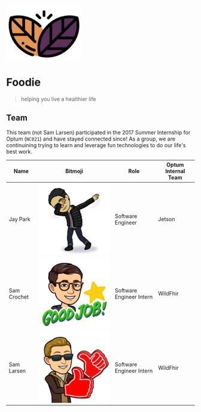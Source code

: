 <img src="./assets/images/pb_logo.png" width="200" />

# Foodie 
> helping you live a healthier life

## Team
This team (not Sam Larsen) participated in the 2017 Summer Internship for Optum (`NC021`) and have stayed connected since! As a group, we are continuining trying to learn and leverage fun technologies to do our life's best work.

Name | Bitmoji | Role | Optum Internal Team
------------ | ------------- | ------------- | -------------
Jay Park| ![jay](./assets/images/jay.png)| Software Engineer | Jetson
Sam Crochet | ![sam](./assets/images/sam.png) | Software Engineer Intern | WildFhir
Sam Larsen | ![samuel](./assets/images/samlarsen.png) | Software Engineer Intern | WildFhir



 
